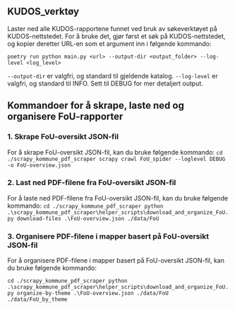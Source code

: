 ## KUDOS_verktøy

Laster ned alle KUDOS-rapportene funnet ved bruk av søkeverktøyet på KUDOS-nettstedet. For å bruke det, gjør først et søk på KUDOS-nettstedet, og kopier deretter URL-en som et argument inn i følgende kommando:

`poetry run python main.py <url> --output-dir <output_folder> --log-level <log_level>`

`--output-dir` er valgfri, og standard til gjeldende katalog.
`--log-level` er valgfri, og standard til INFO. Sett til DEBUG for mer detaljert output.



## Kommandoer for å skrape, laste ned og organisere FoU-rapporter

### 1. Skrape FoU-oversikt JSON-fil
For å skrape FoU-oversikt JSON-fil, kan du bruke følgende kommando:
`cd ./scrapy_kommune_pdf_scraper scrapy crawl FoU_spider --loglevel DEBUG -o FoU-overview.json`


### 2. Last ned PDF-filene fra FoU-oversikt JSON-fil

For å laste ned PDF-filene fra FoU-oversikt JSON-fil, kan du bruke følgende kommando:
```cd ./scrapy_kommune_pdf_scraper python .\scrapy_kommune_pdf_scraper\helper_scripts\download_and_organize_FoU.py download-files .\FoU-overview.json ./data/FoU```



### 3. Organisere PDF-filene i mapper basert på FoU-oversikt JSON-fil

For å organisere PDF-filene i mapper basert på FoU-oversikt JSON-fil, kan du bruke følgende kommando:

```cd ./scrapy_kommune_pdf_scraper python .\scrapy_kommune_pdf_scraper\helper_scripts\download_and_organize_FoU.py organize-by-theme .\FoU-overview.json ./data/FoU ./data/FoU_by_theme```
